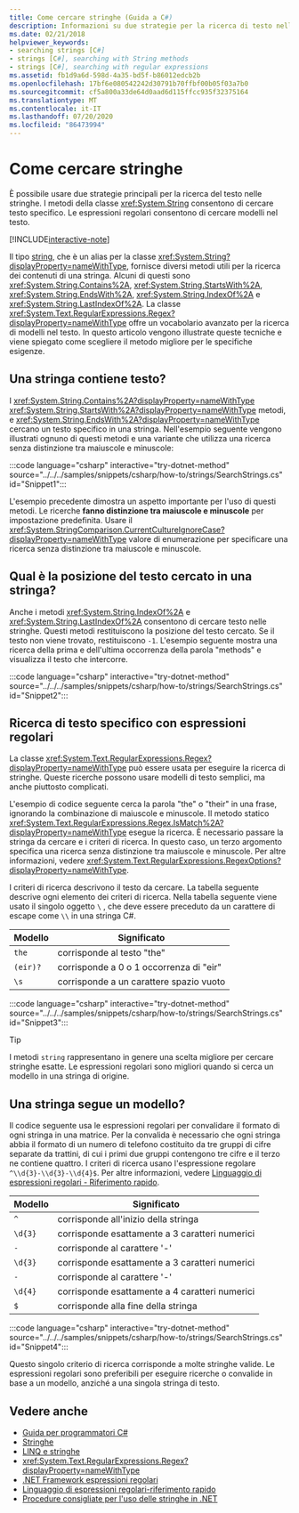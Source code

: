 ```yaml
---
title: Come cercare stringhe (Guida a C#)
description: Informazioni su due strategie per la ricerca di testo nelle stringhe in C#. I metodi della classe String cercano un testo specifico. Le espressioni regolari consentono di cercare modelli nel testo.
ms.date: 02/21/2018
helpviewer_keywords:
- searching strings [C#]
- strings [C#], searching with String methods
- strings [C#], searching with regular expressions
ms.assetid: fb1d9a6d-598d-4a35-bd5f-b86012edcb2b
ms.openlocfilehash: 17bf6e080542242d30791b70ffbf00b05f03a7b0
ms.sourcegitcommit: cf5a800a33de64d0aad6d115ffcc935f32375164
ms.translationtype: MT
ms.contentlocale: it-IT
ms.lasthandoff: 07/20/2020
ms.locfileid: "86473994"
---
```

# <a name="how-to-search-strings"></a>Come cercare stringhe

È possibile usare due strategie principali per la ricerca del testo nelle stringhe. I metodi della classe <xref:System.String> consentono di cercare testo specifico. Le espressioni regolari consentono di cercare modelli nel testo.

[!INCLUDE[interactive-note](~/includes/csharp-interactive-note.md)]

Il tipo [string](../language-reference/builtin-types/reference-types.md#the-string-type), che è un alias per la classe <xref:System.String?displayProperty=nameWithType>, fornisce diversi metodi utili per la ricerca dei contenuti di una stringa. Alcuni di questi sono <xref:System.String.Contains%2A>, <xref:System.String.StartsWith%2A>, <xref:System.String.EndsWith%2A>, <xref:System.String.IndexOf%2A> e <xref:System.String.LastIndexOf%2A>. La classe <xref:System.Text.RegularExpressions.Regex?displayProperty=nameWithType> offre un vocabolario avanzato per la ricerca di modelli nel testo. In questo articolo vengono illustrate queste tecniche e viene spiegato come scegliere il metodo migliore per le specifiche esigenze.

## <a name="does-a-string-contain-text"></a>Una stringa contiene testo?

I <xref:System.String.Contains%2A?displayProperty=nameWithType> <xref:System.String.StartsWith%2A?displayProperty=nameWithType> metodi, e <xref:System.String.EndsWith%2A?displayProperty=nameWithType> cercano un testo specifico in una stringa. Nell'esempio seguente vengono illustrati ognuno di questi metodi e una variante che utilizza una ricerca senza distinzione tra maiuscole e minuscole:

:::code language="csharp" interactive="try-dotnet-method" source="../../../samples/snippets/csharp/how-to/strings/SearchStrings.cs" id="Snippet1":::

L'esempio precedente dimostra un aspetto importante per l'uso di questi metodi. Le ricerche **fanno distinzione tra maiuscole e minuscole** per impostazione predefinita. Usare il <xref:System.StringComparison.CurrentCultureIgnoreCase?displayProperty=nameWithType> valore di enumerazione per specificare una ricerca senza distinzione tra maiuscole e minuscole.

## <a name="where-does-the-sought-text-occur-in-a-string"></a>Qual è la posizione del testo cercato in una stringa?

Anche i metodi <xref:System.String.IndexOf%2A> e <xref:System.String.LastIndexOf%2A> consentono di cercare testo nelle stringhe. Questi metodi restituiscono la posizione del testo cercato. Se il testo non viene trovato, restituiscono `-1`. L'esempio seguente mostra una ricerca della prima e dell'ultima occorrenza della parola "methods" e visualizza il testo che intercorre.

:::code language="csharp" interactive="try-dotnet-method" source="../../../samples/snippets/csharp/how-to/strings/SearchStrings.cs" id="Snippet2":::

## <a name="finding-specific-text-using-regular-expressions"></a>Ricerca di testo specifico con espressioni regolari

La classe <xref:System.Text.RegularExpressions.Regex?displayProperty=nameWithType> può essere usata per eseguire la ricerca di stringhe. Queste ricerche possono usare modelli di testo semplici, ma anche piuttosto complicati.

L'esempio di codice seguente cerca la parola "the" o "their" in una frase, ignorando la combinazione di maiuscole e minuscole. Il metodo statico <xref:System.Text.RegularExpressions.Regex.IsMatch%2A?displayProperty=nameWithType> esegue la ricerca. È necessario passare la stringa da cercare e i criteri di ricerca. In questo caso, un terzo argomento specifica una ricerca senza distinzione tra maiuscole e minuscole. Per altre informazioni, vedere <xref:System.Text.RegularExpressions.RegexOptions?displayProperty=nameWithType>.

I criteri di ricerca descrivono il testo da cercare. La tabella seguente descrive ogni elemento dei criteri di ricerca. Nella tabella seguente viene usato il singolo oggetto `\` , che deve essere preceduto da un carattere di escape come `\\` in una stringa C#.

| Modello  | Significato                          |
|----------|----------------------------------|
| `the`    | corrisponde al testo "the"             |
| `(eir)?` | corrisponde a 0 o 1 occorrenza di "eir" |
| `\s`     | corrisponde a un carattere spazio vuoto    |

:::code language="csharp" interactive="try-dotnet-method" source="../../../samples/snippets/csharp/how-to/strings/SearchStrings.cs" id="Snippet3":::

> [!TIP]
> I metodi `string` rappresentano in genere una scelta migliore per cercare stringhe esatte. Le espressioni regolari sono migliori quando si cerca un modello in una stringa di origine.

## <a name="does-a-string-follow-a-pattern"></a>Una stringa segue un modello?

Il codice seguente usa le espressioni regolari per convalidare il formato di ogni stringa in una matrice. Per la convalida è necessario che ogni stringa abbia il formato di un numero di telefono costituito da tre gruppi di cifre separate da trattini, di cui i primi due gruppi contengono tre cifre e il terzo ne contiene quattro. I criteri di ricerca usano l'espressione regolare `^\\d{3}-\\d{3}-\\d{4}$`. Per altre informazioni, vedere [Linguaggio di espressioni regolari - Riferimento rapido](../../standard/base-types/regular-expression-language-quick-reference.md).

| Modello | Significato                             |
|---------|-------------------------------------|
| `^`     | corrisponde all'inizio della stringa |
| `\d{3}` | corrisponde esattamente a 3 caratteri numerici  |
| `-`     | corrisponde al carattere '-'           |
| `\d{3}` | corrisponde esattamente a 3 caratteri numerici  |
| `-`     | corrisponde al carattere '-'           |
| `\d{4}` | corrisponde esattamente a 4 caratteri numerici  |
| `$`     | corrisponde alla fine della stringa       |

:::code language="csharp" interactive="try-dotnet-method" source="../../../samples/snippets/csharp/how-to/strings/SearchStrings.cs" id="Snippet4":::

Questo singolo criterio di ricerca corrisponde a molte stringhe valide. Le espressioni regolari sono preferibili per eseguire ricerche o convalide in base a un modello, anziché a una singola stringa di testo.

## <a name="see-also"></a>Vedere anche

- [Guida per programmatori C#](../programming-guide/index.md)
- [Stringhe](../programming-guide/strings/index.md)
- [LINQ e stringhe](../programming-guide/concepts/linq/linq-and-strings.md)
- <xref:System.Text.RegularExpressions.Regex?displayProperty=nameWithType>
- [.NET Framework espressioni regolari](../../standard/base-types/regular-expressions.md)
- [Linguaggio di espressioni regolari-riferimento rapido](../../standard/base-types/regular-expression-language-quick-reference.md)
- [Procedure consigliate per l'uso delle stringhe in .NET](../../standard/base-types/best-practices-strings.md)
